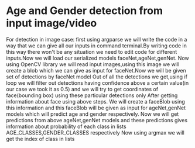 # Age and Gender detection from input image/video
For detection in image case:
first using argparse we will write the code in a way that we can give all our inputs in command terminal.By writing code in this way there won't be any situation we need to edit code for different inputs.Now we will load our serialized models faceNet,ageNet,genNet.
Now using OpenCV library we will read input images,using this image we will create a blob which we can give as input for faceNet.Now we will be given set of detections by faceNet model
Out of all the detections we get,using if loop we will filter out detections having confidence above a certain value(in our case we took it as 0.5) and we will try to get coordinates of face(bounding box) using these particular detections only
After getting information about face using above steps. We will create a faceBlob using this information and this faceBlob will be given as input for ageNet,genNet models which will predict age and gender respectively.
Now we will get predictions from above ageNet,genNet models and these predictions gives information about probability of each class in lists AGE_CLASSES,GENDER_CLASSES respectively
Now using argmax we will get the index of class in lists 
